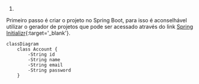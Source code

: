 1.

Primeiro passo é criar o projeto no Spring Boot, para isso é aconselhável utilizar o gerador de projetos que pode ser acessado através do link [Spring Initializr](https://start.spring.io/){:target='_blank'}.



``` mermaid
classDiagram
    class Account {
        -String id
        -String name
        -String email
        -String password
    }
```